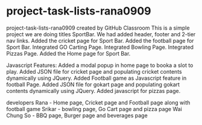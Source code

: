 # project-task-lists-rana0909

project-task-lists-rana0909 created by GitHub Classroom
This is a simple project we are doing titles SportBar.
We had added header, footer and 2-tier nav links.
Added the cricket page for Sport Bar.
Added the football page for Sport Bar.
Integrated GO Carting Page.
Integrated Bowling Page.
Integrated Pizzas Page.
Added the Home page for Sport Bar.

Javascript Features:
Added a modal popup in home page to booka a slot to play.
Added JSON file for cricket page and populating cricket contents dynamically using JQuery.
Added Football game as Javascript feature in football Page.
Added JSON file for gokart page and populating gokart contents dynamically using JQuery.
Added javascript for pizzas page.

developers
Rana - Home page, Cricket page and Football page along with football game
Srikar - bowling page, Go Cart page and pizza page
Wai Chung So - BBQ page, Burger page and beverages page
